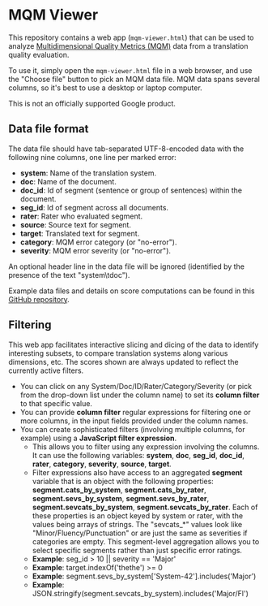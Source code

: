 # MQM Viewer

This repository contains a web app (`mqm-viewer.html`) that can be used to
analyze
[Multidimensional Quality Metrics (MQM)](http://www.qt21.eu/mqm-definition/definition-2015-06-16.html) data from a translation quality
evaluation.

To use it, simply open the `mqm-viewer.html` file in a web browser, and use
the "Choose file" button to pick an MQM data file. MQM data spans several
columns, so it's best to use a desktop or laptop computer.

This is not an officially supported Google product.

## Data file format

The data file should have tab-separated UTF-8-encoded data with the following
nine columns, one line per marked error:

- **system**: Name of the translation system.
- **doc**: Name of the document.
- **doc_id**: Id of segment (sentence or group of sentences) within the
  document.
- **seg_id**: Id of segment across all documents.
- **rater**: Rater who evaluated segment.
- **source**: Source text for segment.
- **target**: Translated text for segment.
- **category**: MQM error category (or "no-error").
- **severity**: MQM error severity (or "no-error").

An optional header line in the data file will be ignored (identified by the
presence of the text "system\tdoc").

Example data files and details on score computations can be found in this
[GitHub repository](https://github.com/google/wmt-mqm-human-evaluation).

## Filtering

This web app facilitates interactive slicing and dicing of the data to identify
interesting subsets, to compare translation systems along various dimensions,
etc. The scores shown are always updated to reflect the currently active
filters.

- You can click on any System/Doc/ID/Rater/Category/Severity (or pick
  from the drop-down list under the column name) to set its **column
  filter** to that specific value.
- You can provide **column filter** regular expressions for filtering
  one or more columns, in the input fields provided under the column names.
- You can create sophisticated filters (involving multiple columns, for
  example) using a **JavaScript filter expression**.
  - This allows you to filter using any expression
    involving the columns. It can use the following
    variables: **system**, **doc**, **seg_id**,
    **doc_id**, **rater**, **category**, **severity**,
    **source**, **target**.
  - Filter expressions also have access to an aggregated **segment**
    variable that is an object with the following properties:
    **segment.cats_by_system**,
    **segment.cats_by_rater**,
    **segment.sevs_by_system**,
    **segment.sevs_by_rater**,
    **segment.sevcats_by_system**,
    **segment.sevcats_by_rater**.
    Each of these properties is an object keyed by system or rater, with the
    values being arrays of strings. The "sevcats_\*" values look like
    "Minor/Fluency/Punctuation" or are just the same as severities if
    categories are empty. This segment-level aggregation allows you
    to select specific segments rather than just specific error ratings.
  - **Example**: seg_id > 10 || severity == 'Major'
  - **Example**: target.indexOf('thethe') >= 0
  - **Example**: segment.sevs_by_system['System-42'].includes('Major')
  - **Example**: JSON.stringify(segment.sevcats_by_system).includes('Major/Fl')
